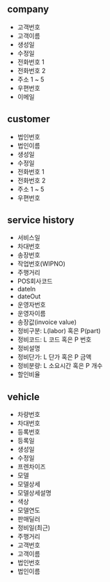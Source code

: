 ## company
* 고객번호
* 고객이름
* 생성일
* 수정일
* 전화번호 1
* 전화번호 2
* 주소 1 ~ 5
* 우편번호
* 이메일


## customer
* 법인번호
* 법인이름
* 생성일
* 수정일
* 전화번호 1
* 전화번호 2
* 주소 1 ~ 5
* 우편번호


## service history
* 서비스일
* 차대번호
* 송장번호
* 작업번호(WIPNO)
* 주행거리
* POS회사코드
* dateIn
* dateOut
* 운영자번호
* 운영자이름
* 송장값(invoice value)
* 정비구분: L(labor) 혹은 P(part)
* 정비코드: L 코드 혹은 P 번호
* 정비설명
* 정비단가: L 단가 혹은 P 금액
* 정비분량: L 소요시간 혹은 P 개수
* 할인비율


## vehicle
* 차량번호
* 차대번호
* 등록번호
* 등록일
* 생성일
* 수정일
* 프렌차이즈
* 모델
* 모델상세
* 모델상세설명
* 색상
* 모델연도
* 판매딜러
* 정비일(최근)
* 주행거리
* 고객번호
* 고객이름
* 법인번호
* 법인이름

